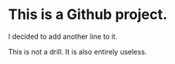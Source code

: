 # This is a Github project.
I decided to add another line to it.


This is not a drill.  It is also entirely useless.
